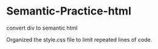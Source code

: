 # Semantic-Practice-html
convert div to semantic html

Organized the style.css file to limit repeated lines of code. 
